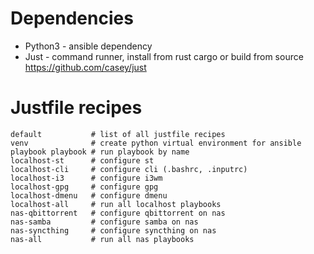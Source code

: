 # Dependencies

- Python3 - ansible dependency
- Just - command runner, install from rust cargo or build from source https://github.com/casey/just 

# Justfile recipes

```shell
default           # list of all justfile recipes
venv              # create python virtual environment for ansible
playbook playbook # run playbook by name
localhost-st      # configure st
localhost-cli     # configure cli (.bashrc, .inputrc)
localhost-i3      # configure i3wm
localhost-gpg     # configure gpg
localhost-dmenu   # configure dmenu
localhost-all     # run all localhost playbooks
nas-qbittorrent   # configure qbittorrent on nas
nas-samba         # configure samba on nas
nas-syncthing     # configure syncthing on nas
nas-all           # run all nas playbooks
```
